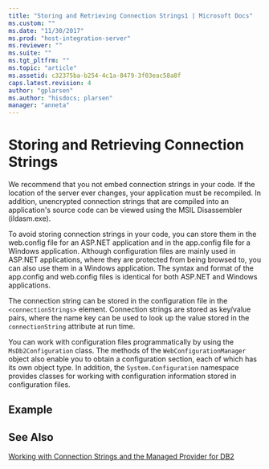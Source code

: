 ```yaml
---
title: "Storing and Retrieving Connection Strings1 | Microsoft Docs"
ms.custom: ""
ms.date: "11/30/2017"
ms.prod: "host-integration-server"
ms.reviewer: ""
ms.suite: ""
ms.tgt_pltfrm: ""
ms.topic: "article"
ms.assetid: c32375ba-b254-4c1a-8479-3f03eac58a8f
caps.latest.revision: 4
author: "gplarsen"
ms.author: "hisdocs; plarsen"
manager: "anneta"
---
```

# Storing and Retrieving Connection Strings
We recommend that you not embed connection strings in your code. If the location of the server ever changes, your application must be recompiled. In addition, unencrypted connection strings that are compiled into an application's source code can be viewed using the MSIL Disassembler (ildasm.exe).  
  
 To avoid storing connection strings in your code, you can store them in the web.config file for an ASP.NET application and in the app.config file for a Windows application. Although configuration files are mainly used in ASP.NET applications, where they are protected from being browsed to, you can also use them in a Windows application. The syntax and format of the app.config and web.config files is identical for both ASP.NET and Windows applications.  
  
 The connection string can be stored in the configuration file in the `<connectionStrings>` element. Connection strings are stored as key/value pairs, where the name key can be used to look up the value stored in the `connectionString` attribute at run time.  
  
 You can work with configuration files programmatically by using the `MsDb2Configuration` class. The methods of the `WebConfigurationManager` object also enable you to obtain a configuration section, each of which has its own object type. In addition, the `System.Configuration` namespace provides classes for working with configuration information stored in configuration files.  
  
## Example  
  
## See Also  
 [Working with Connection Strings and the Managed Provider for DB2](../core/working-with-connection-strings-and-the-managed-provider-for-db22.md)